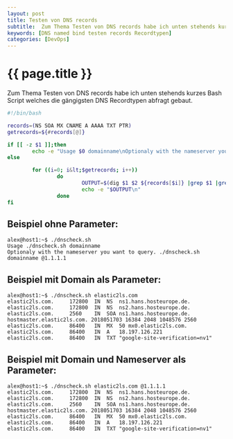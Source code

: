 ```yaml
---
layout: post
title: Testen von DNS records
subtitle:  Zum Thema Testen von DNS records habe ich unten stehends kurzes Bash Script welches die gängigsten DNS Recordtypen abfragt gebaut.
keywords: [DNS named bind testen records Recordtypen]
categories: [DevOps]
---
```

# {{ page.title }}

Zum Thema Testen von DNS records habe ich unten stehends kurzes Bash Script welches die gängigsten DNS Recordtypen abfragt gebaut.

```bash
#!/bin/bash

records=(NS SOA MX CNAME A AAAA TXT PTR)
getrecords=${#records[@]}

if [[ -z $1 ]];then
        echo -e "Usage $0 domainname\nOptionaly with the nameserver you want to query. $0 domainname @1.1.1.1"
else

        for ((i=0; i&lt;$getrecords; i++))
                do
                        OUTPUT=$(dig $1 $2 ${records[$i]} |grep $1 |grep -v ";" |grep ${records[$i]})
                        echo -e "$OUTPUT\n"
                done
fi
```
## Beispiel ohne Parameter:

```
alex@host1:~$ ./dnscheck.sh
Usage ./dnscheck.sh domainname
Optionaly with the nameserver you want to query. ./dnscheck.sh domainname @1.1.1.1
```

## Beispiel mit Domain als Parameter:

```
alex@host1:~$ ./dnscheck.sh elastic2ls.com
elastic2ls.com.		172800	IN	NS	ns1.hans.hosteurope.de.
elastic2ls.com.		172800	IN	NS	ns2.hans.hosteurope.de.
elastic2ls.com.		2560	IN	SOA	ns1.hans.hosteurope.de. hostmaster.elastic2ls.com. 2018051703 16384 2048 1048576 2560
elastic2ls.com.		86400	IN	MX	50 mx0.elastic2ls.com.
elastic2ls.com.		86400	IN	A	18.197.126.221
elastic2ls.com.		86400	IN	TXT	"google-site-verification=nv1"
```

## Beispiel mit Domain und Nameserver als Parameter:

```
alex@host1:~$ ./dnscheck.sh elastic2ls.com @1.1.1.1
elastic2ls.com.		172800	IN	NS	ns1.hans.hosteurope.de.
elastic2ls.com.		172800	IN	NS	ns2.hans.hosteurope.de.
elastic2ls.com.		2560	IN	SOA	ns1.hans.hosteurope.de. hostmaster.elastic2ls.com. 2018051703 16384 2048 1048576 2560
elastic2ls.com.		86400	IN	MX	50 mx0.elastic2ls.com.
elastic2ls.com.		86400	IN	A	18.197.126.221
elastic2ls.com.		86400	IN	TXT	"google-site-verification=nv1"
```
